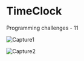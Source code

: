 # TimeClock
Programming challenges - 11

![Capture1](https://user-images.githubusercontent.com/105850016/203523348-11b33b74-711f-4621-b0f0-7256786cf596.PNG)

![Capture2](https://user-images.githubusercontent.com/105850016/203523352-8e1e5460-ab58-436c-9237-d72bd2927dbc.PNG)
